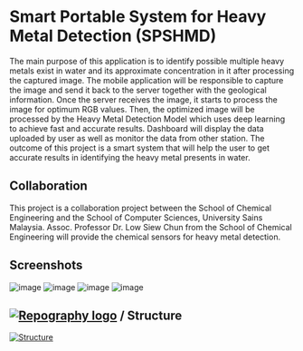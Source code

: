 # Smart Portable System for Heavy Metal Detection (SPSHMD)
The main purpose of this application is to identify possible multiple heavy metals exist in water and its approximate concentration in it after processing the captured image. The mobile application will be responsible to capture the image and send it back to the server together with the geological information. Once the server receives the image, it starts to process the image for optimum RGB values. Then, the optimized image will be processed by the Heavy Metal Detection Model which uses deep learning to achieve fast and accurate results. Dashboard will display the data uploaded by user as well as monitor the data from other station. The outcome of this project is a smart system that will help the user to get accurate results in identifying the heavy metal presents in water.
## Collaboration
This project is a collaboration project between the School of Chemical Engineering and the School of Computer Sciences, University Sains Malaysia. Assoc. Professor Dr. Low Siew Chun from the School of Chemical Engineering will provide the chemical sensors for heavy metal detection.
## Screenshots
![image](https://user-images.githubusercontent.com/104119062/177941900-29c92281-b5e4-4148-b623-6835c50d5f14.png)
![image](https://user-images.githubusercontent.com/104119062/177941922-4f2e3418-96c2-4fa4-ae29-60e9c2ba9e9d.png)
![image](https://user-images.githubusercontent.com/104119062/177941933-d7dce438-6c7e-4da4-a256-80a6c3e43e39.png)
![image](https://user-images.githubusercontent.com/104119062/177942285-0f89865c-c283-4527-90f4-20cc06bc7e67.png)
## [![Repography logo](https://images.repography.com/logo.svg)](https://repography.com) / Structure
[![Structure](https://images.repography.com/0/h9WWci6WRRKSyk8wj4yb6g/structure/477787e60c6a48f98679f53c401aac4d_table.svg)](https://github.com/_/SPSHMD)
